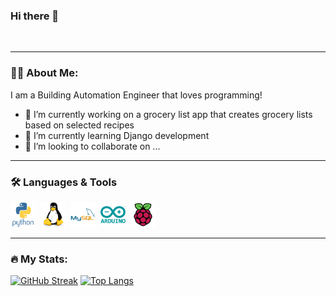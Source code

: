 ### Hi there 👋

<img src="https://komarev.com/ghpvc/?username=coryt414&style=flat-square&color=blue" alt=""/>

---

### 👨‍💻 About Me:
I am a Building Automation Engineer that loves programming!

- 🔭 I’m currently working on a grocery list app that creates grocery lists based on selected recipes
- 🌱 I’m currently learning Django development
- 👯 I’m looking to collaborate on ...

---
### 🛠️ Languages & Tools

<div>
  <img src="https://github.com/devicons/devicon/blob/master/icons/python/python-original-wordmark.svg" title="Python" alt="Python" width="40" height="40"/>&nbsp;
  <img src="https://github.com/devicons/devicon/blob/master/icons/linux/linux-original.svg" title="Linux" alt="Linux" width="40" height="40"/>&nbsp;
  <img src="https://github.com/devicons/devicon/blob/master/icons/mysql/mysql-original-wordmark.svg" title="MySQL" alt="MySQL" width="40" height="40"/>&nbsp;
  <img src="https://github.com/devicons/devicon/blob/master/icons/arduino/arduino-original-wordmark.svg" title="Arduino" alt="Arduino" width="40" height="40"/>&nbsp;
  <img src="https://github.com/devicons/devicon/blob/master/icons/raspberrypi/raspberrypi-original.svg" title="Raspberry Pi" alt="Raspberry Pi" width="40" height="40"/>&nbsp;
</div>

---

### 🔥 My Stats:

[![GitHub Streak](http://github-readme-streak-stats.herokuapp.com?user=coryt414&theme=dark&background=000000)](https://git.io/streak-stats)
[![Top Langs](https://github-readme-stats.vercel.app/api/top-langs/?username=coryt414&layout=compact&theme=vision-friendly-dark)](https://github.com/anuraghazra/github-readme-stats)
